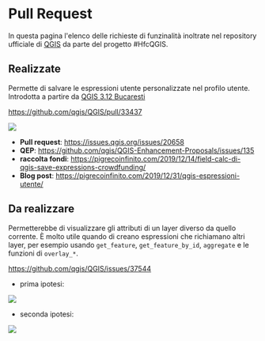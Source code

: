 # Pull Request

In questa pagina l'elenco delle richieste di funzinalità inoltrate nel repository ufficiale di [QGIS](https://github.com/qgis/QGIS) da parte del progetto #HfcQGIS.

## Realizzate

Permette di salvare le espressioni utente personalizzate nel profilo utente. Introdotta a partire da [QGIS 3.12 Bucaresti](https://hfcqgis-md.readthedocs.io/it/latest/release/novita_312/)

<https://github.com/qgis/QGIS/pull/33437>

![](https://pigrecoinfinito.files.wordpress.com/2019/12/image-28.png)

- **Pull request**: <https://issues.qgis.org/issues/20658>
- **QEP**: <https://github.com/qgis/QGIS-Enhancement-Proposals/issues/135>
- **raccolta fondi**: <https://pigrecoinfinito.com/2019/12/14/field-calc-di-qgis-save-expressions-crowdfunding/>
- **Blog post**: <https://pigrecoinfinito.com/2019/12/31/qgis-espressioni-utente/>

## Da realizzare

Permetterebbe di visualizzare gli attributi di un layer diverso da quello corrente. È molto utile quando di creano espressioni che richiamano altri layer, per esempio usando `get_feature`, `get_feature_by_id`, `aggregate` e le funzioni di `overlay_*`.

<https://github.com/qgis/QGIS/issues/37544>

- prima ipotesi:

![](https://user-images.githubusercontent.com/7631137/86370780-6d12b600-bc80-11ea-8a48-e1177eb6b056.png)
- seconda ipotesi:

[![](https://user-images.githubusercontent.com/7631137/127764631-c2dd7821-69ca-4ce8-bee9-efefbae95f36.png)](https://user-images.githubusercontent.com/7631137/127764631-c2dd7821-69ca-4ce8-bee9-efefbae95f36.png)
